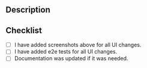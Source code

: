 <!--- Provide a general summary of your changes in the Title above -->

## Description

<!--- Describe your changes and elaborate on motivation and context. -->
<!--- Make sure to refer to relevant GitHub issues using # -->

## Checklist

<!--- Make sure to satisfy all the criteria listed below. -->

- [ ] I have added screenshots above for all UI changes.
- [ ] I have added e2e tests for all UI changes.
- [ ] Documentation was updated if it was needed.
